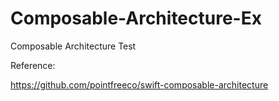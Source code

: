 # Composable-Architecture-Ex

Composable Architecture Test

Reference: 

https://github.com/pointfreeco/swift-composable-architecture
